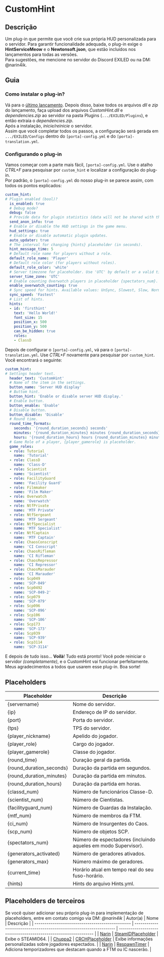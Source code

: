 # CustomHint
## Descrição
Um plug-in que permite que você crie sua própria HUD personalizada para o servidor.
Para garantir funcionalidade adequada, o plug-in exige o **HintServiceMeow** e o **Newtonsoft.json**, que estão incluídos nos lançamentos para todas as versões.  
Para sugestões, me mencione no servidor do Discord EXILED ou na DM: @narin4ik.

## Guia

### Como instalar o plug-in?
Vá para o [último lançamento](https://github.com/BTF-SCPSL/CustomHint/releases). Depois disso, baixe todos os arquivos *dll* e *zip* do lançamento, faça upload dos arquivos *CustomHint.dll* e *dependencies.zip* ao servidor na pasta Plugins (`.../EXILED/Plugins`), e então extraia o *dependencies.zip*.  
Após a instalação, *inicie/reinicie* o servidor.   
Assim que você completar todos os passos, a configuração será gerada em `.../EXILED/Configs` dentro do `[porta]-config.yml` e do `[porta]-translation.yml`.

### Configurando o plug-in
Vamos começar com a parte mais fácil, `[porta]-config.yml`. Use o atalho *CTRL+F* para pesquisar por `custom_hint` e localizar a configuração do plug-in.   
Por padrão, o `[porta]-config.yml` do nosso plug-in se parece assim, com todos os pontos explicados:
```yaml
custom_hint:
# Plugin enabled (bool)?
  is_enabled: true
  # Debug mode?
  debug: false
  # Provide data for plugin statistics (data will not be shared with third parties).
  send_anon_info: true
  # Enable or disable the HUD settings in the game menu.
  hud_settings: true
  # Enable or disable automatic plugin updates.
  auto_updater: true
  # The interval for changing {hints} placeholder (in seconds).
  hint_message_time: 5
  # Default role name for players without a role.
  default_role_name: 'Player'
  # Default role color (for players without roles).
  default_role_color: 'white'
  # Server timezone for placeholder. Use 'UTC' by default or a valid timezone ID (e.g., 'Europe/Kyiv').
  server_time_zone: 'UTC'
  # Enable counting Overwatch players in placeholder {spectators_num}.
  enable_overwatch_counting: true
  # Sync speed for hints. Available values: UnSync, Slowest, Slow, Normal, Fast, Fastest.
  sync_speed: 'Fastest'
  # List of hints.
  hints:
  - id: 'firsthint'
    text: 'Hello World!'
    font_size: 15
    position_x: 500
    position_y: 500
    can_be_hidden: true
    roles:
    - ClassD
```
Depois de configurar o `[porta]-config.yml`, vá para o  `[porta]-translation.yml`. Use *CTRL+F* novamente para pesquisar por `custom_hint`.  
Você encontrará o seguinte:
```yaml
custom_hint:
# Settings header text.
  header_text: 'CustomHint'
  # Name of the item in the settings.
  button_name: 'Server HUD display'
  # Buttom hint.
  button_hint: 'Enable or disable server HUD display.'
  # Enable button.
  button_enable: 'Enable'
  # Disable button.
  button_disable: 'Disable'
  # Round time.
  round_time_formats:
    seconds: '{round_duration_seconds} seconds'
    minutes: '{round_duration_minutes} minutes {round_duration_seconds} seconds'
    hours: '{round_duration_hours} hours {round_duration_minutes} minutes {round_duration_seconds} seconds'
  # Game Role of a player, {player_gamerole} is placeholder.
  game_roles:
  - role: Tutorial
    name: 'Tutorial'
  - role: ClassD
    name: 'Class-D'
  - role: Scientist
    name: 'Scientist'
  - role: FacilityGuard
    name: 'Facility Guard'
  - role: Filmmaker
    name: 'Film Maker'
  - role: Overwatch
    name: 'Overwatch'
  - role: NtfPrivate
    name: 'MTF Private'
  - role: NtfSergeant
    name: 'MTF Sergeant'
  - role: NtfSpecialist
    name: 'MTF Specialist'
  - role: NtfCaptain
    name: 'MTF Captain'
  - role: ChaosConscript
    name: 'CI Conscript'
  - role: ChaosRifleman
    name: 'CI Rifleman'
  - role: ChaosRepressor
    name: 'CI Repressor'
  - role: ChaosMarauder
    name: 'CI Marauder'
  - role: Scp049
    name: 'SCP-049'
  - role: Scp0492
    name: 'SCP-049-2'
  - role: Scp079
    name: 'SCP-079'
  - role: Scp096
    name: 'SCP-096'
  - role: Scp106
    name: 'SCP-106'
  - role: Scp173
    name: 'SCP-173'
  - role: Scp939
    name: 'SCP-939'
  - role: Scp3114
    name: 'SCP-3114'
```
E depois de tudo isso... **Voilà**! Tudo está pronto! Você pode reiniciar o servidor *(completamente)*, e o CustomHint vai funcionar perfeitamente. 
Meus agradecimentos a todos que usarem esse plug-in. Boa sorte!  

## Placeholders
| Placeholder             | Descrição                                                        |
| ----------------------- | ---------------------------------------------------------------  |
| {servername}            | Nome do servidor.                                                |
| {ip}                    | Endereço de IP do servidor.                                      |
| {port}                  | Porta do servidor.                                               |
| {tps}                   | TPS do servidor.                                                 |
| {player_nickname}       | Apelido do jogador.                                              | 
| {player_role}           | Cargo do jogador.                                                |
| {player_gamerole}       | Classe do jogador.                                               |
| {round_time}            | Duração geral da partida.                                        |
| {round_duration_seconds}| Duração da partida em segundos.                                  |
| {round_duration_minutes}| Duração da partida em minutos.                                   |
| {round_duration_hours}  | Duração da partida em horas.                                     |
| {classd_num}            | Número de funcionários Classe-D.                                 |
| {scientist_num}         | Número de Cientistas.                                            |
| {facilityguard_num}     | Número de Guardas da Instalação.                                 |
| {mtf_num}               | Número de membros da FTM.                                        |
| {ci_num}                | Número de Insurgentes do Caos.                                   |
| {scp_num}               | Número de objetos SCP.                                           |
| {spectators_num}        | Número de espectadores (incluindo aqueles em modo Supervisor).|
| {generators_activated}  | Número de geradores ativados.                                    |
| {generators_max}        | Número máximo de geradores.                                      |
| {current_time}          | Horário atual em tempo real do seu fuso-horário.                 |
| {hints}                 | Hints do arquivo Hints.yml.                                      |

## Placeholders de terceiros
Se você quiser adicionar seu próprio plug-in para implementação de placeholders, entre em contato comigo via DM: *@narin4ik*
| Autor(a)                                          | Nome                                                                 | Descrição                                                         |
| ------------------------------------------------- | -------------------------------------------------------------------- | ----------------------------------------------------------------- |
| [Narin](https://github.com/Narin4ik)              | [SteamIDPlaceholder](https://github.com/Narin4ik/SteamIDPlaceholder) | Exibe o STEAMID64.                                                |
| [Chuppa2](https://github.com/Chuppa2)             | [CRCHPlaceholder](https://github.com/Chuppa2/CRCHPlaceholder)        | Exibe informações personalizadas sobre jogadores espectados.      |
| [Narin](https://github.com/Narin4ik)              | [RespawnTimer](https://github.com/Narin4ik/RespawnTimer)             | Adiciona temporizadores que destacam quando a FTM ou IC nascerão. |

